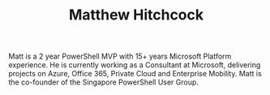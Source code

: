 ﻿---
title: Matthew Hitchcock
description: ""
image: /images/author/matthew-hitchcock.jpg
social:
- icon: fab fa-facebook
  link: https://facebook.com/#
- icon: fab fa-twitter
  link: https://twitter.com/#
- icon: fab fa-github
  link: https://github.com/#
- icon: fas fa-link
  link: ""
- icon: fab fa-linkedin-in
  link: https://www.linkedin.com/in/#/
- icon: fab fa-youtube
  link: '#'
- icon: fab fa-twitch
  link: https://www.twitch.tv/#

---
Matt is a 2 year PowerShell MVP with 15+ years Microsoft Platform experience. He is currently working as a Consultant at Microsoft, delivering projects on Azure, Office 365, Private Cloud and Enterprise Mobility. Matt is the co-founder of the Singapore PowerShell User Group.
